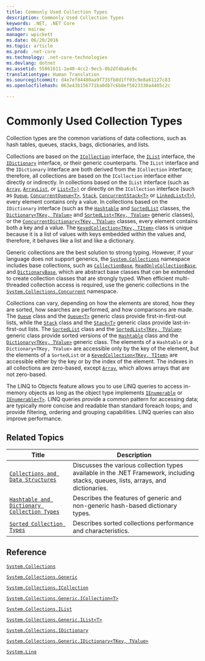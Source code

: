 ```yaml
---
title: Commonly Used Collection Types
description: Commonly Used Collection Types
keywords: .NET, .NET Core
author: mairaw
manager: wpickett
ms.date: 06/20/2016
ms.topic: article
ms.prod: .net-core
ms.technology: .net-core-technologies
ms.devlang: dotnet
ms.assetid: 55861611-1e40-4cc2-9ec5-0b2df4ba6c0c
translationtype: Human Translation
ms.sourcegitcommit: d4e7ef84480aa9f735fb8d1ff03c9e8a61127c83
ms.openlocfilehash: 063e43b156771ba0db7c6b8ef5823330a4405c2c

---
```


# Commonly Used Collection Types

Collection types are the common variations of data collections, such as hash tables, queues, stacks, bags, dictionaries, and lists.

Collections are based on the [`ICollection`](https://docs.microsoft.com/dotnet/core/api/System.Collections.ICollection) interface, the [`IList`](https://docs.microsoft.com/dotnet/core/api/System.Collections.IList) interface, the [`IDictionary`](https://docs.microsoft.com/dotnet/core/api/System.Collections.IDictionary) interface, or their generic counterparts. The `IList` interface and the `IDictionary` interface are both derived from the `ICollection` interface; therefore, all collections are based on the `ICollection` interface either directly or indirectly. In collections based on the `IList` interface (such as [`Array`](https://docs.microsoft.com/dotnet/core/api/System.Array), [`ArrayList`](https://docs.microsoft.com/dotnet/core/api/System.Collections.ArrayList), or [`List<T>)`](https://docs.microsoft.com/dotnet/core/api/System.Collections.Generic.List-1) or directly on the `ICollection` interface (such as [`Queue`](https://docs.microsoft.com/dotnet/core/api/System.Collections.Queue), [`ConcurrentQueue<T>`](https://docs.microsoft.com/dotnet/core/api/System.Collections.Concurrent.ConcurrentQueue-1), [`Stack`](https://docs.microsoft.com/dotnet/core/api/System.Collections.Stack), [`ConcurrentStack<T>`](https://docs.microsoft.com/dotnet/core/api/System.Collections.Concurrent.ConcurrentStack-1) or [`LinkedList<T>`](https://docs.microsoft.com/dotnet/core/api/System.Collections.Generic.LinkedList-1)), every element contains only a value. In collections based on the `IDictionary` interface (such as the [`Hashtable`](https://docs.microsoft.com/dotnet/core/api/System.Collections.Hashtable) and [`SortedList`](https://docs.microsoft.com/dotnet/core/api/System.Collections.SortedList) classes, the [`Dictionary<TKey, TValue>`](https://docs.microsoft.com/dotnet/core/api/System.Collections.Generic.Dictionary-2) and [`SortedList<TKey, TValue>`](https://docs.microsoft.com/dotnet/core/api/System.Collections.Generic.SortedList-2) generic classes), or the [`ConcurrentDictionary<TKey, TValue>`](https://docs.microsoft.com/dotnet/core/api/System.Collections.Concurrent.ConcurrentDictionary-2) classes, every element contains both a key and a value. The [`KeyedCollection<TKey, TItem>`](https://docs.microsoft.com/dotnet/core/api/System.Collections.ObjectModel.KeyedCollection-2) class is unique because it is a list of values with keys embedded within the values and, therefore, it behaves like a list and like a dictionary.

Generic collections are the best solution to strong typing. However, if your language does not support generics, the [`System.Collections`](https://docs.microsoft.com/dotnet/core/api/System.Collections) namespace includes base collections, such as [`CollectionBase`](https://docs.microsoft.com/dotnet/core/api/System.Collections.CollectionBase), [`ReadOnlyCollectionBase`](https://docs.microsoft.com/dotnet/core/api/System.Collections.ReadOnlyCollectionBase), and [`DictionaryBase`](https://docs.microsoft.com/dotnet/core/api/System.Collections.DictionaryBase), which are abstract base classes that can be extended to create collection classes that are strongly typed. When efficient multi-threaded collection access is required, use the generic collections in the [`System.Collections.Concurrent`](https://docs.microsoft.com/dotnet/core/api/System.Collections.Concurrent) namespace.

Collections can vary, depending on how the elements are stored, how they are sorted, how searches are performed, and how comparisons are made. The [`Queue`](https://docs.microsoft.com/dotnet/core/api/System.Collections.Queue) class and the [`Queue<T>`](https://docs.microsoft.com/dotnet/core/api/System.Collections.Generic.Queue-1) generic class provide first-in-first-out lists, while the [`Stack`](https://docs.microsoft.com/dotnet/core/api/System.Collections.Stack) class and the [`Stack<T>`](https://docs.microsoft.com/dotnet/core/api/System.Collections.Generic.Stack-1) generic class provide last-in-first-out lists. The [`SortedList`](https://docs.microsoft.com/dotnet/core/api/System.Collections.SortedList) class and the [`SortedList<TKey, TValue>`](https://docs.microsoft.com/dotnet/core/api/System.Collections.Generic.SortedList-2) generic class provide sorted versions of the [`Hashtable`](https://docs.microsoft.com/dotnet/core/api/System.Collections.Hashtable) class and the [`Dictionary<TKey, TValue>`](https://docs.microsoft.com/dotnet/core/api/System.Collections.Generic.Dictionary-2) generic class. The elements of a `Hashtable` or a `Dictionary<TKey, TValue>` are accessible only by the key of the element, but the elements of a `SortedList` or a [`KeyedCollection<TKey, TItem>`](https://docs.microsoft.com/dotnet/core/api/System.Collections.ObjectModel.KeyedCollection-2) are accessible either by the key or by the index of the element. The indexes in all collections are zero-based, except [`Array`](https://docs.microsoft.com/dotnet/core/api/System.Array), which allows arrays that are not zero-based.

The LINQ to Objects feature allows you to use LINQ queries to access in-memory objects as long as the object type implements [`IEnumerable`](https://docs.microsoft.com/dotnet/core/api/System.Collections.IEnumerable) or [`IEnumerable<T>`](https://docs.microsoft.com/dotnet/core/api/System.Collections.Generic.IEnumerable-1). LINQ queries provide a common pattern for accessing data; are typically more concise and readable than standard foreach loops; and provide filtering, ordering and grouping capabilities. LINQ queries can also improve performance.

## Related Topics

Title | Description
----- | -----------
[`Collections and Data Structures`](index.md) | Discusses the various collection types available in the .NET Framework, including stacks, queues, lists, arrays, and dictionaries.
[`Hashtable and Dictionary Collection Types`](hashtable-and-dictionary-collection-types.md) | Describes the features of generic and non-generic hash-based dictionary types.
[`Sorted Collection Types`](sorted-collection-types.md) | Describes sorted collections performance and characteristics.

## Reference

[`System.Collections`](https://docs.microsoft.com/dotnet/core/api/System.Collections)

[`System.Collections.Generic`](https://docs.microsoft.com/dotnet/core/api/System.Collections.Generic)

[`System.Collections.ICollection`](https://docs.microsoft.com/dotnet/core/api/System.Collections.ICollection)

[`System.Collections.Generic.ICollection<T>`](https://docs.microsoft.com/dotnet/core/api/System.Collections.Generic.ICollection-1)

[`System.Collections.IList`](https://docs.microsoft.com/dotnet/core/api/System.Collections.IList)

[`System.Collections.Generic.IList<T>`](https://docs.microsoft.com/dotnet/core/api/System.Collections.Generic.IList-1)

[`System.Collections.IDictionary`](https://docs.microsoft.com/dotnet/core/api/System.Collections.IDictionary)

[`System.Collections.Generic.IDictionary<TKey, TValue>`](https://docs.microsoft.com/dotnet/core/api/System.Collections.Generic.IDictionary-2)

[`System.Linq`](https://docs.microsoft.com/dotnet/core/api/System.Linq)



<!--HONumber=Aug16_HO2-->


